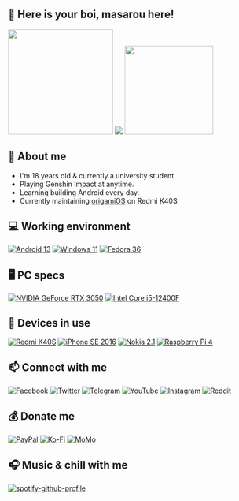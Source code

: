 ## 👋 Here is your boi, masarou here!


<img height="213px" src="https://github-readme-stats.vercel.app/api?username=itsurboimasarou&theme=merko&show_icons=true&height=180" /> <img src="https://spotify-recently-played-readme.vercel.app/api?user=21q5p6q5xg54r5r23vo3v2tsa&width=300&count=3" />
<img height="180px" src="https://github-profile-summary-cards.vercel.app/api/cards/profile-details?username=itsurboimasarou&theme=2077" />

## 🤗 About me
- I'm 18 years old & currently a university student
- Playing Genshin Impact at anytime.
- Learning building Android every day.
- Currently maintaining [origamiOS](https://github.com/origamiOSprjkt) on Redmi K40S

## 💻 Working environment
[![Android 13](https://img.shields.io/badge/Android_13-3DDC84?style=for-the-badge&logo=android&logoColor=white)](https://www.android.com/android-13/)
[![Windows 11](https://img.shields.io/badge/Windows_11-0078D6?style=for-the-badge&logo=windows&logoColor=white)](https://www.microsoft.com/en-us/windows/windows-11)
[![Fedora 36](https://img.shields.io/badge/Fedora_36_Workstation-294172?style=for-the-badge&logo=fedora&logoColor=white)](https://getfedora.org/en)

## 🖥 PC specs
[![NVIDIA GeForce RTX 3050](https://img.shields.io/badge/NVIDIA-GeFore_RTX_3050-76B900?style=for-the-badge&logo=nvidia&logoColor=white)](https://www.nvidia.com/en-us/geforce/graphics-cards/30-series/rtx-3050/)
[![Intel Core i5-12400F](https://img.shields.io/badge/Intel-Core_i5--12400F-0071C5?style=for-the-badge&logo=intel&logoColor=white)](https://ark.intel.com/content/www/us/en/ark/products/134587/intel-core-i512400f-processor-18m-cache-up-to-4-40-ghz.html)

## 📱 Devices in use
[![Redmi K40S](https://img.shields.io/badge/Redmi_K40S-fd4900?style=for-the-badge&logo=xiaomi&logoColor=ffffff)](https://www.mi.com/redmik40s)
[![iPhone SE 2016](https://img.shields.io/badge/iPhone_SE_2016-000000?style=for-the-badge&logo=apple&logoColor=white)](https://www.gsmarena.com/apple_iphone_se-7969.php)
[![Nokia 2.1](https://img.shields.io/badge/Nokia_2.1-0000CC?style=for-the-badge&logo=nokia&logoColor=white)](#)
[![Raspberry Pi 4](https://img.shields.io/badge/Raspberry_Pi_4-D32936?style=for-the-badge&logo=raspberry-pi&logoColor=white)](https://www.raspberrypi.com/products/raspberry-pi-4-model-b/)

## 📫 Connect with me
[![Facebook](https://img.shields.io/badge/Facebook-1877F2?style=for-the-badge&logo=facebook&logoColor=white)](https://www.facebook.com/nhatlam.masarou/)
[![Twitter](https://img.shields.io/badge/Twitter-1DA1F2?style=for-the-badge&logo=twitter&logoColor=white)](https://twitter.com/masarou92)
[![Telegram](https://img.shields.io/badge/Telegram-0088cc?style=for-the-badge&logo=telegram&logoColor=ffffff)](https://t.me/masaroubio)
[![YouTube](https://img.shields.io/badge/YouTube-FF0000?style=for-the-badge&logo=youtube&logoColor=white)](https://www.youtube.com/channel/UCyApAEDrEzBwNdP4bDOgY4w)
[![Instagram](https://img.shields.io/badge/Instagram-E4405F?style=for-the-badge&logo=instagram&logoColor=white)](https://www.instagram.com/masarou.official/)
[![Reddit](https://img.shields.io/badge/Reddit-FF4500?style=for-the-badge&logo=reddit&logoColor=white)](https://www.reddit.com/user/masarou92)

## 💰 Donate me
[![PayPal](https://img.shields.io/badge/PayPal-00457C?style=for-the-badge&logo=paypal&logoColor=white)](https://paypal.me/dreamfan92)
[![Ko-Fi](https://img.shields.io/badge/Ko--fi-F16061?style=for-the-badge&logo=ko-fi&logoColor=white)](https://ko-fi.com/masarou92)
[![MoMo](https://img.shields.io/badge/MoMo-30363D?style=for-the-badge&logo=GitHub-Sponsors&logoColor=#white)](#)

## 🎧 Music & chill with me
[![spotify-github-profile](https://spotify-github-profile.vercel.app/api/view?uid=21q5p6q5xg54r5r23vo3v2tsa&cover_image=true&theme=novatorem&bar_color=53b14f&bar_color_cover=true)](https://spotify-github-profile.vercel.app/api/view?uid=21q5p6q5xg54r5r23vo3v2tsa&redirect=true)

